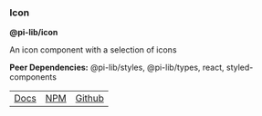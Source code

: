### Icon

**@pi-lib/icon**

An icon component with a selection of icons

**Peer Dependencies:** @pi-lib/styles, @pi-lib/types, react, styled-components

<table>
  <tbody>
    <tr>
      <td><a href="https://pi.lance-taylor.com/?path=/docs/atoms-ui-icon--docs" target="_blank">Docs</a></td>
      <td><a href="https://www.npmjs.com/package/@pi-lib/icon?activeTab=readme" target="_blank">NPM</a></td>
      <td><a href="https://github.com/lancerael/pi/tree/main/src/packages/components/atoms/ui/Icon" target="_blank">Github</a></td>
    </tr>
  </tbody>
</table>

